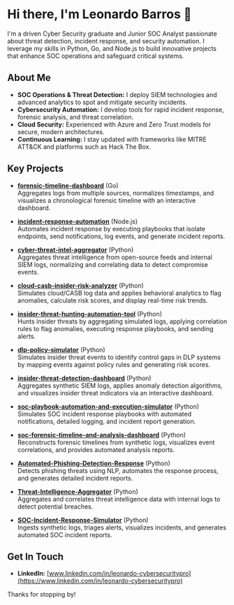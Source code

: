 # Hi there, I'm Leonardo Barros 👋

I'm a driven Cyber Security graduate and Junior SOC Analyst passionate about threat detection, incident response, and security automation. I leverage my skills in Python, Go, and Node.js to build innovative projects that enhance SOC operations and safeguard critical systems.

## About Me

- **SOC Operations & Threat Detection:** I deploy SIEM technologies and advanced analytics to spot and mitigate security incidents.
- **Cybersecurity Automation:** I develop tools for rapid incident response, forensic analysis, and threat correlation.
- **Cloud Security:** Experienced with Azure and Zero Trust models for secure, modern architectures.
- **Continuous Learning:** I stay updated with frameworks like MITRE ATT&CK and platforms such as Hack The Box.

## Key Projects

- **[forensic-timeline-dashboard](https://github.com/Barrosleo/forensic-timeline-dashboard)** (Go)  
  Aggregates logs from multiple sources, normalizes timestamps, and visualizes a chronological forensic timeline with an interactive dashboard.
  
- **[incident-response-automation](https://github.com/Barrosleo/incident-response-automation)** (Node.js)  
  Automates incident response by executing playbooks that isolate endpoints, send notifications, log events, and generate incident reports.
  
- **[cyber-threat-intel-aggregator](https://github.com/Barrosleo/cyber-threat-intel-aggregator)** (Python)  
  Aggregates threat intelligence from open-source feeds and internal SIEM logs, normalizing and correlating data to detect compromise events.
  
- **[cloud-casb-insider-risk-analyzer](https://github.com/Barrosleo/cloud-casb-insider-risk-analyzer)** (Python)  
  Simulates cloud/CASB log data and applies behavioral analytics to flag anomalies, calculate risk scores, and display real-time risk trends.
  
- **[insider-threat-hunting-automation-tool](https://github.com/Barrosleo/insider-threat-hunting-automation-tool)** (Python)  
  Hunts insider threats by aggregating simulated logs, applying correlation rules to flag anomalies, executing response playbooks, and sending alerts.
  
- **[dlp-policy-simulator](https://github.com/Barrosleo/dlp-policy-simulator)** (Python)  
  Simulates insider threat events to identify control gaps in DLP systems by mapping events against policy rules and generating risk scores.
  
- **[insider-threat-detection-dashboard](https://github.com/Barrosleo/insider-threat-detection-dashboard)** (Python)  
  Aggregates synthetic SIEM logs, applies anomaly detection algorithms, and visualizes insider threat indicators via an interactive dashboard.
  
- **[soc-playbook-automation-and-execution-simulator](https://github.com/Barrosleo/soc-playbook-automation-and-execution-simulator)** (Python)  
  Simulates SOC incident response playbooks with automated notifications, detailed logging, and incident report generation.
  
- **[soc-forensic-timeline-and-analysis-dashboard](https://github.com/Barrosleo/soc-forensic-timeline-and-analysis-dashboard)** (Python)  
  Reconstructs forensic timelines from synthetic logs, visualizes event correlations, and provides automated analysis reports.
  
- **[Automated-Phishing-Detection-Response](https://github.com/Barrosleo/Automated-Phishing-Detection-Response)** (Python)  
  Detects phishing threats using NLP, automates the response process, and generates detailed incident reports.
  
- **[Threat-Intelligence-Aggregator](https://github.com/Barrosleo/Threat-Intelligence-Aggregator)** (Python)  
  Aggregates and correlates threat intelligence data with internal logs to detect potential breaches.
  
- **[SOC-Incident-Response-Simulator](https://github.com/Barrosleo/SOC-Incident-Response-Simulator)** (Python)  
  Ingests synthetic logs, triages alerts, visualizes incidents, and generates automated SOC incident reports.

## Get In Touch

- **LinkedIn:** [www.linkedin.com/in/leonardo-cybersecuritypro](https://www.linkedin.com/in/leonardo-cybersecuritypro)

Thanks for stopping by!
